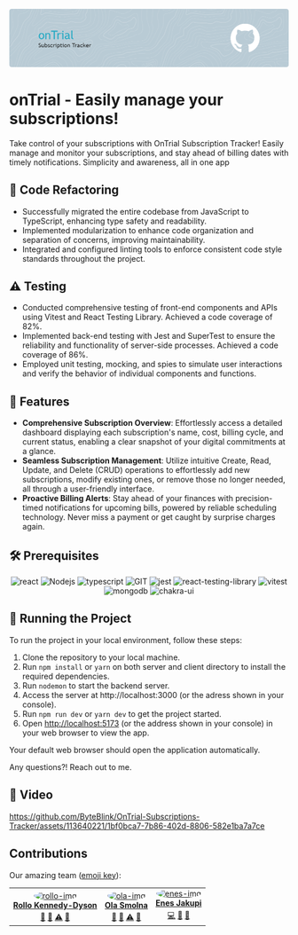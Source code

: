 ![Header](./assets/header.png)

# onTrial - Easily manage your subscriptions!

Take control of your subscriptions with OnTrial Subscription Tracker! Easily manage and monitor your subscriptions, and stay ahead of billing dates with timely notifications. Simplicity and awareness, all in one app

## 🚧 Code Refactoring

- Successfully migrated the entire codebase from JavaScript to TypeScript, enhancing type safety and readability.
- Implemented modularization to enhance code organization and separation of concerns, improving maintainability.
- Integrated and configured linting tools to enforce consistent code style standards throughout the project.

## ⚠️ Testing
- Conducted comprehensive testing of front-end components and APIs using Vitest and React Testing Library. Achieved a code coverage of 82%.
- Implemented back-end testing with Jest and SuperTest to ensure the reliability and functionality of server-side processes. Achieved a code coverage of 86%.
- Employed unit testing, mocking, and spies to simulate user interactions and verify the behavior of individual components and functions.

## 🚀 Features

- **Comprehensive Subscription Overview**: Effortlessly access a detailed dashboard displaying each subscription's name, cost, billing cycle, and current status, enabling a clear snapshot of your digital commitments at a glance.
- **Seamless Subscription Management**: Utilize intuitive Create, Read, Update, and Delete (CRUD) operations to effortlessly add new subscriptions, modify existing ones, or remove those no longer needed, all through a user-friendly interface.
- **Proactive Billing Alerts**: Stay ahead of your finances with precision-timed notifications for upcoming bills, powered by reliable scheduling technology. Never miss a payment or get caught by surprise charges again.

## 🛠️ Prerequisites

<p align="center">
      <img src="https://www.vectorlogo.zone/logos/reactjs/reactjs-icon.svg" alt="react" width="55" height="55"/>
      <img src="https://www.vectorlogo.zone/logos/nodejs/nodejs-icon.svg" alt="Nodejs" width="55" height="55"/>
      <img src="https://www.vectorlogo.zone/logos/typescriptlang/typescriptlang-icon.svg" alt="typescript" width="60" height="50"/>
      <img src="https://www.vectorlogo.zone/logos/git-scm/git-scm-icon.svg" alt="GIT" width="55" height="55"/>
      <img src="https://www.vectorlogo.zone/logos/jestjsio/jestjsio-icon.svg" alt="jest" width="60" height="50"/>
      <img src="https://testing-library.com/img/octopus-64x64.png" alt="react-testing-library" width="60" height="50"/>
      <img src="https://vitest.dev/logo.svg" alt="vitest" width="60" height="50"/>
      <img src="https://www.vectorlogo.zone/logos/mongodb/mongodb-icon.svg" alt="mongodb" width="45" height="55"/>
      <img src='https://img.icons8.com/color/48/chakra-ui.png' alt="chakra-ui" width="55" height="55">
</p>

## 🚦 Running the Project

To run the project in your local environment, follow these steps:

1. Clone the repository to your local machine.
2. Run `npm install` or `yarn` on both server and client directory to install the required dependencies.
3. Run `nodemon` to start the backend server.
4. Access the server at http://localhost:3000 (or the adress shown in your console).
5. Run `npm run dev` or `yarn dev` to get the project started.
6. Open [http://localhost:5173](http://localhost:5173) (or the address shown in your console) in your web browser to view the app.

Your default web browser should open the application automatically.

Any questions?! Reach out to me.

## 📸 Video

https://github.com/ByteBlink/OnTrial-Subscriptions-Tracker/assets/113640221/1bf0bca7-7b86-402d-8806-582e1ba7a7ce

## Contributions

Our amazing team ([emoji key](https://allcontributors.org/docs/en/emoji-key)):

<table>
  <tr>
     <td align="center" ><a href="https://github.com/rollokd"><img src="https://github.com/rollokd.png" style="border-radius:50%;" width="120px;" alt="rollo-img"/><br /><sub><b><a href="https://www.linkedin.com/in/rollo-kennedy-dyson" title="linkedin">Rollo Kennedy-Dyson</a></b></sub></a><br /> <a href="#review-rollokd" title="Reviewed Pull Requests">👀</a> <a href="#maintain-rollokd" title="Maintenance">🚧</a> <a href="#tests-rollokd" title="Tests">⚠️</a> <a href="#user-testing-rollokd" title="User Testing" >📓</a></td>
     <td align="center" ><a href="https://github.com/Anloms"><img src="https://github.com/Anloms.png" style="border-radius:50%;" width="120px;" alt="ola-img"/><br /><sub><b><a href="https://www.linkedin.com/in/ola-smolna/" title="linkedin">Ola Smolna</a></b></sub></a><br /> <a href="#review-anloms" title="Reviewed Pull Requests">👀</a>  <a href="#maintain-anloms" title="Maintenance">🚧</a> <a href="#tests-anloms" title="Tests">⚠️</a> <a href="#user-testing-anloms" title="User Testing" >📓</a></td>
     <td align="center" ><a href="https://github.com/ByteBlink"><img src="https://github.com/ByteBlink.png" style="border-radius:50%;" width="120px;" alt="enes-img"/><br /><sub><b><a href="https://www.linkedin.com/in/jakupienes/" title="linkedin">Enes Jakupi</a></b></sub></a><br /><a href="https://github.com/rollokd/splitease/commits?author=ByteBlink" title="Code">💻</a> <a href="#ideas-ByteBlink" title="Ideas & Planning">🤔</a>  <a href="#design-ByteBlink" title="Design">🎨</a></td>
  </tr>
</table>
